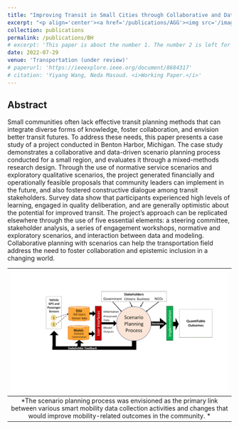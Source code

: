 ```yaml
---
title: "Improving Transit in Small Cities through Collaborative and Data-driven Scenario Planning"
excerpt: "<p align='center'><a href='/publications/AGG'><img src='/images/BH.png' style='width: 500px;'/></a></p>"
collection: publications
permalink: /publications/BH
# excerpt: 'This paper is about the number 1. The number 2 is left for future work.'
date: 2022-07-29
venue: 'Transportation (under review)'
# paperurl: 'https://ieeexplore.ieee.org/document/8684317'
# citation: 'Yiyang Wang, Neda Masoud. <i>Working Paper.</i>'
---
```


<!-- [[PDF]](https://www.researchgate.net/publication/345699783_Adversarial_Online_Learning_with_Variable_Plays_in_the_Pursuit-Evasion_Game_Theoretical_Foundations_and_Application_in_Connected_and_Automated_Vehicle_Cybersecurity)
[[CODE]](https://github.com/yiyang920/adversarial_multi_armed_bandit_variable_plays) -->

## Abstract
Small communities often lack effective transit planning methods that can integrate diverse forms of knowledge, foster collaboration, and envision better transit futures. To address these needs, this paper presents a case study of a project conducted in Benton Harbor, Michigan. The case study demonstrates a collaborative and data-driven scenario planning process conducted for a small region, and evaluates it through a mixed-methods research design. Through the use of normative service scenarios and 
exploratory qualitative scenarios, the project generated financially and operationally feasible proposals that community leaders can implement in the future, and also fostered constructive dialogue among transit stakeholders. Survey data show that participants experienced high levels of learning, engaged in quality deliberation, and are generally optimistic about the potential for improved transit. The project’s approach can be replicated elsewhere through the use of five essential elements: a steering committee, stakeholder analysis, a series of engagement workshops, normative and exploratory scenarios, and interaction between data and modeling. Collaborative planning with scenarios can help the transportation field address the need to foster collaboration and epistemic inclusion in a changing world.


| ![](/images/BH.png) |
|:--:| 
| *The scenario planning process was envisioned as the primary link between various smart mobility data collection activities and changes that would improve mobility-related outcomes in the community. * |